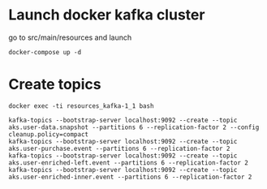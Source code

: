 # Launch docker kafka cluster

go to src/main/resources and launch

    docker-compose up -d

# Create topics

    docker exec -ti resources_kafka-1_1 bash

    kafka-topics --bootstrap-server localhost:9092 --create --topic aks.user-data.snapshot --partitions 6 --replication-factor 2 --config cleanup.policy=compact
    kafka-topics --bootstrap-server localhost:9092 --create --topic aks.user-purchase.event --partitions 6 --replication-factor 2 
    kafka-topics --bootstrap-server localhost:9092 --create --topic aks.user-enriched-left.event --partitions 6 --replication-factor 2
    kafka-topics --bootstrap-server localhost:9092 --create --topic aks.user-enriched-inner.event --partitions 6 --replication-factor 2
